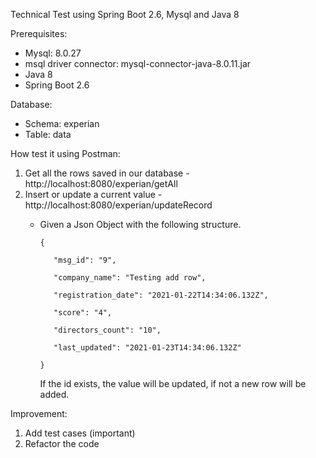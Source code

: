 Technical Test using Spring Boot 2.6, Mysql and Java 8 

Prerequisites:
-  Mysql: 8.0.27   
-  msql driver connector: mysql-connector-java-8.0.11.jar
-  Java 8
-  Spring Boot 2.6

Database:
- Schema: experian
- Table: data

How test it using Postman:
1. Get all the rows saved in our database - http://localhost:8080/experian/getAll
2. Insert or update a current value - http://localhost:8080/experian/updateRecord
    - Given a Json Object with the following structure.
  
          { 

             "msg_id": "9",

             "company_name": "Testing add row",

             "registration_date": "2021-01-22T14:34:06.132Z",

             "score": "4", 

             "directors_count": "10", 

             "last_updated": "2021-01-23T14:34:06.132Z"

          }

         If the id exists, the value will be updated, if not a new row will be added. 


Improvement:
1. Add test cases (important)
2. Refactor the code 

